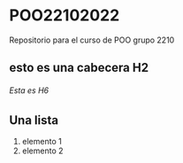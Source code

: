 # POO22102022
Repositorio para el curso de POO grupo 2210

## esto es una cabecera H2
###### Esta es H6

## Una lista 

1. elemento 1
2. elemento 2


